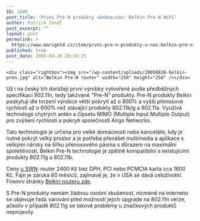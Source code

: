 ```yaml
---
ID: 1800
post_title: 'První Pre-N produkty u&nbsp;nás: Belkin Pre-N WiFi'
author: Patrick Zandl
post_excerpt: ""
layout: post
permalink: >
  https://www.marigold.cz/item/prvni-pre-n-produkty-u-nas-belkin-pre-n-wifi
published: true
post_date: 2005-08-28 20:50:25
---
```

	<div class="rightbox"><img src="/wp-content/uploads/20050828-belkin-pren.jpg" alt="Belkin Pre-N router" width="250" height="250" /></div>
Už i na český trh dorážejí první výrobky vytvořené podle předběžných specifikací 802.11n, tedy takzvané "Pre-N" produkty. Pre-N produkty Belkin poskytují dle tvrzení výrobce větší pokrytí až o 800% a vyšší přenosové rychlosti až o 600% než stávající produkty 802.11b/g a 802.11a. Využívá technologii chytrých antén a čipsetu MIMO (Multiple Input Multiple Output) pro zvýšení rychlosti a pokrytí společnosti Airgo Networks. </p>
	<p>Tato technologie je určena pro velké domácnosti nebo kanceláře, kdy je nutné pokrýt velký prostor a je potřeba přenášet multimedia a aplikace s velkými nároky na šířku přenosového pásma s důrazem na maximální spolehlivostí.
Belkin Pre-N technologie je zpětně kompatibilní s existujícími produkty 802.11g a 802.11b.</p>
	<p>Ceny <a href="http://www.sws.cz/default.asp?cls=SPresentTrees&amp;StrSort=BC009CIII&amp;StrType=1&amp;Deep=-1">u SWN</a>: router 2400 Kč bez DPH, PCI nebo PCMCIA karta cca 1600 Kč. Fajn je záruka 60 měsíců, zajímavé je, že v USA se dává celoživotní. Firemní stránky <a href="http://catalog.belkin.com/IWCatProductPage.process?Merchant_Id=&amp;Section_Id=202570&amp;pcount=&amp;Product_Id=184316">Belkin routeru zde</a>.</p>
	<p>S Pre-N produkty nemám žádnou osobní zkušenost, nicméně na internetu se objevuje řada varování před možností jejich upgrade na 802.11n verze, ačkoliv v případě 802.11g se takové problémy u značkových produktů neprojevily.
</p>